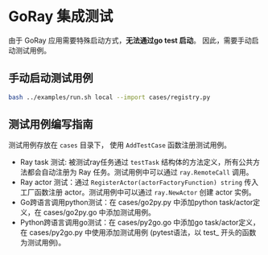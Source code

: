 # GoRay 集成测试

由于 GoRay 应用需要特殊启动方式，**无法通过go test 启动**。
因此，需要手动启动测试用例。

## 手动启动测试用例

```bash
bash ../examples/run.sh local --import cases/registry.py
```

## 测试用例编写指南

测试用例存放在 `cases` 目录下， 使用 `AddTestCase` 函数注册测试用例。

- Ray task 测试: 被测试ray任务通过 `testTask` 结构体的方法定义，所有公共方法都会自动注册为 Ray 任务。测试用例中可以通过 `ray.RemoteCall` 调用。
- Ray actor 测试：通过 `RegisterActor(actorFactoryFunction) string` 传入工厂函数注册 actor。测试用例中可以通过 `ray.NewActor` 创建 actor 实例。
- Go跨语言调用python测试：在 cases/go2py.py 中添加python task/actor定义，在 cases/go2py.go 中添加测试用例。
- Python跨语言调用go测试：在 cases/py2go.go 中添加go task/actor定义，在 cases/py2go.py 中使用添加测试用例 (pytest语法，以 test_ 开头的函数为测试用例)。

